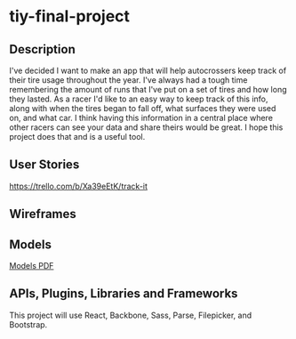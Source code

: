 # tiy-final-project

## Description

I've decided I want to make an app that will help autocrossers keep track of their tire usage throughout the year. 
I've always had a tough time remembering the amount of runs that I've put on a set of tires and how long they lasted. 
As a racer I'd like to an easy way to keep track of this info, along with when the tires began to fall off, what surfaces
they were used on, and what car. I think having this information in a central place where other racers can see your data 
and share theirs would be great. I hope this project does that and is a useful tool.

## User Stories

https://trello.com/b/Xa39eEtK/track-it

## Wireframes


## Models

[Models PDF](/images/final-project-models.pdf)

## APIs, Plugins, Libraries and Frameworks

This project will use React, Backbone, Sass, Parse, Filepicker, and Bootstrap.
